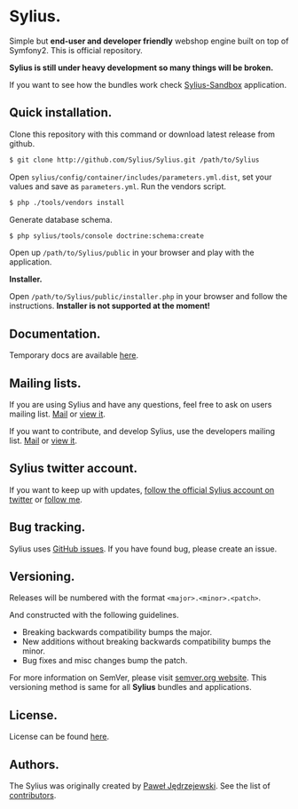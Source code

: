 Sylius.
=======

Simple but **end-user and developer friendly** webshop engine built on top of Symfony2.
This is official repository.

**Sylius is still under heavy development so many things will be broken.**

If you want to see how the bundles work check [Sylius-Sandbox](http://github.com/Sylius/Sylius-Sandbox) application.

Quick installation.
-------------

Clone this repository with this command or download latest release from github.

``` bash
$ git clone http://github.com/Sylius/Sylius.git /path/to/Sylius
```

Open `sylius/config/container/includes/parameters.yml.dist`, set your values and save as `parameters.yml`.
Run the vendors script.

``` bash
$ php ./tools/vendors install
```

Generate database schema.

``` bash
$ php sylius/tools/console doctrine:schema:create
```

Open up ``/path/to/Sylius/public`` in your browser and play with the application.

**Installer.**

Open `/path/to/Sylius/public/installer.php` in your browser and follow the instructions.
**Installer is not supported at the moment!**

Documentation.
--------------

Temporary docs are available [here](https://github.com/Sylius/Sylius/blob/master/doc/index.md).

Mailing lists.
--------------

If you are using Sylius and have any questions, feel free to ask on users mailing list.
[Mail](mailto:sylius@googlegroups.com) or [view it](http://groups.google.com/group/sylius).

If you want to contribute, and develop Sylius, use the developers mailing list.
[Mail](mailto:sylius-dev@googlegroups.com) or [view it](http://groups.google.com/group/sylius-dev).

Sylius twitter account.
-----------------------

If you want to keep up with updates, [follow the official Sylius account on twitter](http://twitter.com/_Sylius) 
or [follow me](http://twitter.com/pjedrzejewski).

Bug tracking.
-------------

Sylius uses [GitHub issues](https://github.com/Sylius/SyliusThemingBundle/issues).
If you have found bug, please create an issue.

Versioning.
-----------

Releases will be numbered with the format `<major>.<minor>.<patch>`.

And constructed with the following guidelines.

* Breaking backwards compatibility bumps the major.
* New additions without breaking backwards compatibility bumps the minor.
* Bug fixes and misc changes bump the patch.

For more information on SemVer, please visit [semver.org website](http://semver.org/).
This versioning method is same for all **Sylius** bundles and applications.

License.
--------

License can be found [here](https://github.com/Sylius/Sylius/blob/master/LICENSE).

Authors.
--------

The Sylius was originally created by [Paweł Jędrzejewski](http://diweb.pl).
See the list of [contributors](http://github.com/Sylius/Sylius/contributors).

